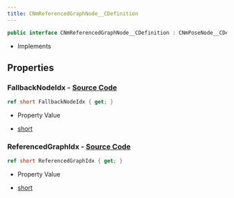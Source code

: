 ```yaml
---
title: CNmReferencedGraphNode__CDefinition
---
```


```csharp
public interface CNmReferencedGraphNode__CDefinition : CNmPoseNode__CDefinition, CNmGraphNode__CDefinition, ISchemaClass<CNmGraphNode__CDefinition>, ISchemaClass<CNmPoseNode__CDefinition>, ISchemaClass<CNmReferencedGraphNode__CDefinition>, ISchemaField, ISchemaClass, INativeHandle
```

- Implements

## Properties

### **FallbackNodeIdx** - [Source Code](https://github.com/swiftly-solution/swiftlys2/blob/main/managed/src/SwiftlyS2.Generated/Schemas/Interfaces/CNmReferencedGraphNode__CDefinition.cs#L18)

```csharp
ref short FallbackNodeIdx { get; }
```

- Property Value

- [short](https://learn.microsoft.com/dotnet/api/system.int16)

### **ReferencedGraphIdx** - [Source Code](https://github.com/swiftly-solution/swiftlys2/blob/main/managed/src/SwiftlyS2.Generated/Schemas/Interfaces/CNmReferencedGraphNode__CDefinition.cs#L16)

```csharp
ref short ReferencedGraphIdx { get; }
```

- Property Value

- [short](https://learn.microsoft.com/dotnet/api/system.int16)

